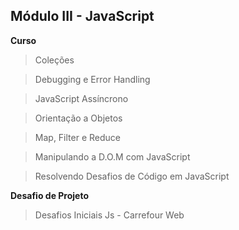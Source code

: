 ## Módulo III - JavaScript



**Curso**

> Coleções



> Debugging e Error Handling



> JavaScript Assíncrono



> Orientação a Objetos



> Map, Filter e Reduce



> Manipulando a D.O.M com JavaScript



> Resolvendo Desafios de Código em JavaScript



**Desafio de Projeto**

> Desafios Iniciais Js - Carrefour Web